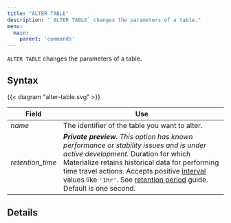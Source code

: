```yaml
---
title: "ALTER TABLE"
description: "`ALTER TABLE` changes the parameters of a table."
menu:
  main:
    parent: 'commands'
---
```


`ALTER TABLE` changes the parameters of a table.

## Syntax

{{< diagram "alter-table.svg" >}}

Field | Use
------|-----
_name_ | The identifier of the table you want to alter.
_retention_time_ | ***Private preview.** This option has known performance or stability issues and is under active development.* Duration for which Materialize retains historical data for performing time travel actions. Accepts positive [interval](https://materialize.com/docs/sql/types/interval/) values like `'1hr'`. See [retention period](/manage/rentention-period) guide. Default is one second.

## Details
